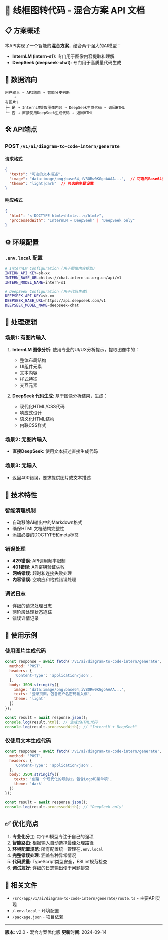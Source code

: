 # 🚀 线框图转代码 - 混合方案 API 文档

## 📋 方案概述

本API实现了一个智能的**混合方案**，结合两个强大的AI模型：
- **InternLM (intern-s1)**: 专门用于图像内容提取和理解
- **DeepSeek (deepseek-chat)**: 专门用于高质量代码生成

## 🔄 数据流向

```
用户输入 → API路由 → 智能分支判断
    ↓
有图片? 
├─ 是 → InternLM提取图像内容 → DeepSeek生成代码 → 返回HTML
└─ 否 → 直接使用DeepSeek生成代码 → 返回HTML
```

## 🛠 API端点

### POST `/v1/ai/diagram-to-code-intern/generate`

#### 请求格式
```json
{
  "texts": "可选的文本描述",
  "image": "data:image/png;base64,iVBORw0KGgoAAAA...",  // 可选的Base64图片
  "theme": "light|dark"  // 可选的主题设置
}
```

#### 响应格式
```json
{
  "html": "<!DOCTYPE html><html>...</html>",
  "processedWith": "InternLM + DeepSeek" | "DeepSeek only"
}
```

## ⚙️ 环境配置

### `.env.local` 配置
```bash
# InternLM Configuration (用于图像内容提取)
INTERN_API_KEY=sk-xx
INTERN_BASE_URL=https://chat.intern-ai.org.cn/api/v1
INTERN_MODEL_NAME=intern-s1

# DeepSeek Configuration (用于代码生成)
DEEPSEEK_API_KEY=sk-xx
DEEPSEEK_BASE_URL=https://api.deepseek.com/v1
DEEPSEEK_MODEL_NAME=deepseek-chat
```

## 🎯 处理逻辑

### 场景1: 有图片输入
1. **InternLM 图像分析**: 使用专业的UI/UX分析提示，提取图像中的：
   - 整体布局结构
   - UI组件元素
   - 文本内容
   - 样式特征
   - 交互元素

2. **DeepSeek 代码生成**: 基于图像分析结果，生成：
   - 现代化HTML/CSS代码
   - 响应式设计
   - 语义化HTML结构
   - 内联CSS样式

### 场景2: 无图片输入
- **直接DeepSeek**: 使用文本描述直接生成代码

### 场景3: 无输入
- 返回400错误，要求提供图片或文本描述

## 🔧 技术特性

### 智能清理机制
- 自动移除AI输出中的Markdown格式
- 确保HTML文档结构完整性
- 添加必要的DOCTYPE和meta标签

### 错误处理
- **429错误**: API调用频率限制
- **401错误**: API密钥验证失败
- **网络错误**: 超时和连接失败处理
- **内容错误**: 空响应和格式错误处理

### 调试日志
- 详细的请求处理日志
- 两阶段处理状态追踪
- 错误详情记录

## 🚀 使用示例

### 使用图片生成代码
```javascript
const response = await fetch('/v1/ai/diagram-to-code-intern/generate', {
  method: 'POST',
  headers: {
    'Content-Type': 'application/json',
  },
  body: JSON.stringify({
    image: 'data:image/png;base64,iVBORw0KGgoAAAA...',
    texts: '登录页面，包含用户名密码输入框',
    theme: 'light'
  })
});

const result = await response.json();
console.log(result.html); // 生成的HTML代码
console.log(result.processedWith); // "InternLM + DeepSeek"
```

### 仅使用文本生成代码
```javascript
const response = await fetch('/v1/ai/diagram-to-code-intern/generate', {
  method: 'POST',
  headers: {
    'Content-Type': 'application/json',
  },
  body: JSON.stringify({
    texts: '创建一个现代化的导航栏，包含Logo和菜单项',
    theme: 'dark'
  })
});

const result = await response.json();
console.log(result.processedWith); // "DeepSeek only"
```

## ✅ 优化亮点

1. **专业化分工**: 每个AI模型专注于自己的强项
2. **智能路由**: 根据输入自动选择最佳处理路径
3. **环境配置规范**: 所有配置统一管理在`.env.local`
4. **完整错误处理**: 涵盖各种异常情况
5. **代码质量**: TypeScript类型安全，ESLint规范检查
6. **调试友好**: 详细的日志输出便于问题排查

## 🔗 相关文件
- `/src/app/v1/ai/diagram-to-code-intern/generate/route.ts` - 主要API实现
- `/.env.local` - 环境配置
- `/package.json` - 项目依赖

---
**版本**: v2.0 - 混合方案优化版
**更新时间**: 2024-09-14
